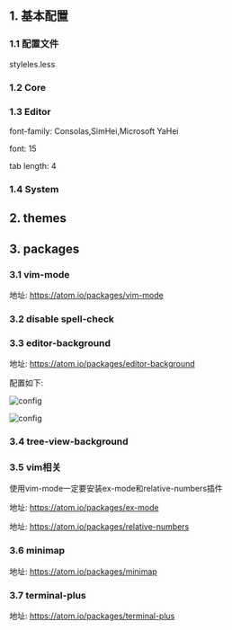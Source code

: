 ## 1. 基本配置

### 1.1 配置文件

styleles.less

### 1.2 Core

### 1.3 Editor

font-family: Consolas,SimHei,Microsoft YaHei

font: 15

tab length: 4

### 1.4 System

## 2. themes

## 3. packages

### 3.1 vim-mode

地址: https://atom.io/packages/vim-mode

### 3.2 disable spell-check

### 3.3 editor-background

地址: https://atom.io/packages/editor-background

配置如下: 

![config](images/1.png)

![config](images/2.png)

### 3.4 tree-view-background

### 3.5 vim相关

使用vim-mode一定要安装ex-mode和relative-numbers插件

地址: https://atom.io/packages/ex-mode

地址: https://atom.io/packages/relative-numbers

### 3.6 minimap

地址: https://atom.io/packages/minimap

### 3.7 terminal-plus

地址: https://atom.io/packages/terminal-plus
